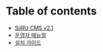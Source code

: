 # Table of contents

* [SiiRU CMS v2.1](README.md)
* [운영자 매뉴얼](https://siiru.comin.com/SiiRUCMS.v2.1.pdf)
* [설치 가이드](untitled.md)

